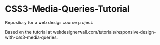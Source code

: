 CSS3-Media-Queries-Tutorial
===========================

Repository for a web design course project.

Based on the tutorial at webdesignerwall.com/tutorials/responsive-design-with-css3-media-queries.


